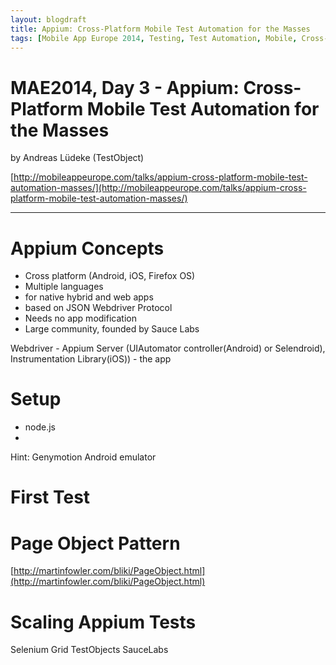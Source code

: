 ```yaml
---
layout: blogdraft
title: Appium: Cross-Platform Mobile Test Automation for the Masses
tags: [Mobile App Europe 2014, Testing, Test Automation, Mobile, Cross-Platform]
---
```


MAE2014, Day 3 - Appium: Cross-Platform Mobile Test Automation for the Masses
===
by Andreas Lüdeke (TestObject) 

[http://mobileappeurope.com/talks/appium-cross-platform-mobile-test-automation-masses/](http://mobileappeurope.com/talks/appium-cross-platform-mobile-test-automation-masses/)

---
# Appium Concepts
* Cross platform (Android, iOS, Firefox OS)
* Multiple languages
* for native hybrid and web apps
* based on JSON Webdriver Protocol
* Needs no app modification
* Large community, founded by Sauce Labs

Webdriver - Appium Server (UIAutomator controller(Android) or Selendroid), Instrumentation Library(iOS)) - the app

# Setup
* node.js
* 

Hint: Genymotion Android emulator

# First Test
# Page Object Pattern

[http://martinfowler.com/bliki/PageObject.html](http://martinfowler.com/bliki/PageObject.html)

# Scaling Appium Tests

Selenium Grid
TestObjects
SauceLabs